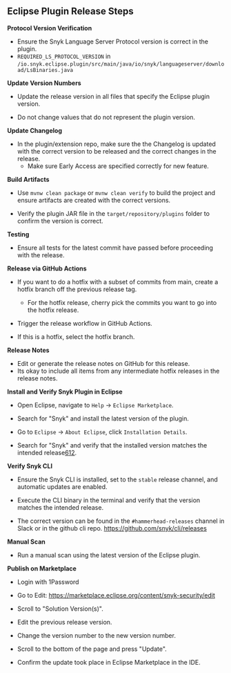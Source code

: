 
## Eclipse Plugin Release Steps

**Protocol Version Verification**

-   Ensure the Snyk Language Server Protocol version is correct in the plugin. 
  - `REQUIRED_LS_PROTOCOL_VERSION` in `/io.snyk.eclipse.plugin/src/main/java/io/snyk/languageserver/download/LsBinaries.java`
  
**Update Version Numbers**

-   Update the release version in all files that specify the Eclipse plugin version.

-   Do not change values that do not represent the plugin version.


**Update Changelog**

- In the plugin/extension repo, make sure the the Changelog is updated with the correct version to be released and the correct changes in the release.
  - Make sure Early Access are specified correctly for new feature.



**Build Artifacts**

-   Use  `mvnw clean package`  or  `mvnw clean verify`  to build the project and ensure artifacts are created with the correct versions.

-   Verify the plugin JAR file in the  `target/repository/plugins`  folder to confirm the version is correct.


**Testing**

-   Ensure all tests for the latest commit have passed before proceeding with the release.


**Release via GitHub Actions**

- If you want to do a hotfix with a subset of commits from main, create a hotfix branch off the previous release tag.
  - For the hotfix release, cherry pick the commits you want to go into the hotfix release.
  
-   Trigger the release workflow in GitHub Actions.
  -   If this is a hotfix, select the hotfix branch.


**Release Notes**

-   Edit or generate the release notes on GitHub for this release.
  - Its okay to include all items from any intermediate hotfix releases in the release notes.

**Install and Verify Snyk Plugin in Eclipse**

-   Open Eclipse, navigate to  `Help`  →  `Eclipse Marketplace`.

-   Search for "Snyk" and install the latest version of the plugin.

-   Go to  `Eclipse`  →  `About Eclipse`, click  `Installation Details`.

-   Search for "Snyk" and verify that the installed version matches the intended release[6](https://www.clear.rice.edu/comp310/Eclipse/installation.html)[12](https://vaadin.com/docs/v8/framework/installing/installing-eclipse).


**Verify Snyk CLI**

-   Ensure the Snyk CLI is installed, set to the  `stable`  release channel, and automatic updates are enabled.

-   Execute the CLI binary in the terminal and verify that the version matches the intended release.
  - The correct version can be found in the  `#hammerhead-releases`  channel in Slack or in the github cli repo.
     https://github.com/snyk/cli/releases


**Manual Scan**

-   Run a manual scan using the latest version of the Eclipse plugin.


**Publish on Marketplace**


- Login with 1Password

- Go to Edit: https://marketplace.eclipse.org/content/snyk-security/edit

- Scroll to "Solution Version(s)".

- Edit the previous release version.

- Change the version number to the new version number.

- Scroll to the bottom of the page and press "Update".

- Confirm the update took place in Eclipse Marketplace in the IDE.
